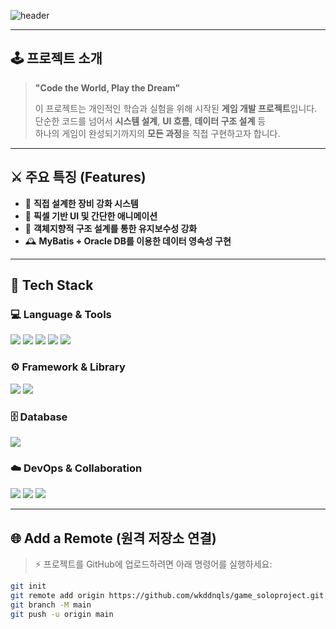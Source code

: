 <!-- Header -->
![header](https://capsule-render.vercel.app/api?type=rect&color=0:6a11cb,100:2575fc&height=150&text=🎮%20Game%20Project&fontAlign=50&fontSize=40&fontColor=ffffff&desc=Personal%20Indie%20Dev%20Journey&descAlignY=70)

---

## 🕹️ 프로젝트 소개

> **"Code the World, Play the Dream"**  
>  
> 이 프로젝트는 개인적인 학습과 실험을 위해 시작된 **게임 개발 프로젝트**입니다.  
> 단순한 코드를 넘어서 **시스템 설계**, **UI 흐름**, **데이터 구조 설계** 등  
> 하나의 게임이 완성되기까지의 **모든 과정**을 직접 구현하고자 합니다.

---

## ⚔️ 주요 특징 (Features)

- 🧩 **직접 설계한 장비 강화 시스템**
- 🎨 **픽셀 기반 UI 및 간단한 애니메이션**
- 🧠 **객체지향적 구조 설계를 통한 유지보수성 강화**
- 🕰️ **MyBatis + Oracle DB를 이용한 데이터 영속성 구현**

---

## 🧱 Tech Stack

### 💻 Language & Tools
<img src="https://img.shields.io/badge/Java-007396?style=flat-square&logo=Java&logoColor=white"/>
<img src="https://img.shields.io/badge/JSP-007396?style=flat-square&logo=Java&logoColor=white"/>
<img src="https://img.shields.io/badge/JavaScript-F7DF1E?style=flat-square&logo=JavaScript&logoColor=black"/>
<img src="https://img.shields.io/badge/HTML5-E34F26?style=flat-square&logo=HTML5&logoColor=white"/>
<img src="https://img.shields.io/badge/CSS3-1572B6?style=flat-square&logo=CSS3&logoColor=white"/>

### ⚙️ Framework & Library
<img src="https://img.shields.io/badge/Spring-6DB33F?style=flat-square&logo=Spring&logoColor=white"/>
<img src="https://img.shields.io/badge/MyBatis-000000?style=flat-square&logo=MyBatis&logoColor=white"/>

### 🗄️ Database
<img src="https://img.shields.io/badge/Oracle-F80000?style=flat-square&logo=Oracle&logoColor=white"/>

### ☁️ DevOps & Collaboration
<img src="https://img.shields.io/badge/Git-F05032?style=flat-square&logo=Git&logoColor=white"/>
<img src="https://img.shields.io/badge/GitHub-181717?style=flat-square&logo=GitHub&logoColor=white"/>
<img src="https://img.shields.io/badge/Notion-000000?style=flat-square&logo=Notion&logoColor=white"/>

---

## 🌐 Add a Remote (원격 저장소 연결)

> ⚡ 프로젝트를 GitHub에 업로드하려면 아래 명령어를 실행하세요:

```bash
git init
git remote add origin https://github.com/wkddnqls/game_soloproject.git
git branch -M main
git push -u origin main

